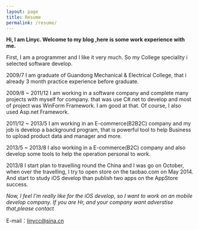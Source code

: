 ```yaml
---
layout: page
title: Resume
permalink: /resume/
---
```


**Hi, I am Linyc. Welcome to my blog ,here is some work experience with me.**

First, I am a programmer and I like it very much. So my College speciality i selected software develop.

2009/7 I am graduate of Guandong Mechanical & Electrical College, that i already 3 month practice experience before graduate.

2009/8 ~ 2011/12 I am working in a software company and complete many projects with myself for company. that was use C#.net to develop and most of project was WinForm Framework. I am good at that. Of course, I also used Asp.net Framework.

2011/12 ~ 2013/5 I am working in an E-commerce(B2B2C) company and my job is develop a background program, that is powerful tool to help Business to upload product data and manager and more.

2013/5 ~ 2013/8 I also working in a E-commerce(B2C) company and also develop some tools to help the operation personal to work.

2013/8 I start plan to travelling round the China and I was go on October, when over the travelling, I try to open store on the taobao.com on May 2014.  And start to study iOS develop than publish two apps on the AppStore success.

*Now, I feel I'm really like for the iOS develop, so I want to work on an mobile develop company.
If you are Hr, and your company want adverstise that,please contact*

E-mail：linycc@sina.cn
